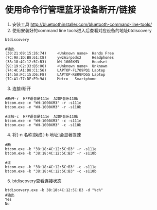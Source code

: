 # 使用命令行管理蓝牙设备断开/链接

1. 安装工具 http://bluetoothinstaller.com/bluetooth-command-line-tools/  
2. 使用安装好的command line tools进入后查看对应设备的地址btdiscovery
```
btdiscovery

#输出
(30:21:69:15:26:74)     <Unknown name>  Hands Free
(7C:9A:1D:B8:61:C8)     ywzAirpods2     Headphones
(38:18:4C:12:5C:B3)     WH-1000XM3      Headset
(9C:19:C2:33:B5:06)     <Unknown name>  Unknown
(74:4C:A1:D8:C1:56)     LAPTOP-FL709PQ1 Laptop
(14:5A:FC:15:D6:F8)     LAPTOP-RBR9PDGG Laptop
(7C:A1:77:DF:F9:9A)     Metro   Smartphone
```  
3. 连接/断开
```
#断开-r  HFP语音是111e  A2DP音乐110b
btcom.exe -n "WH-1000XM3" -r -s111e
btcom.exe -n "WH-1000XM3" -r -s110b

#连接-c  HFP语音是111e  A2DP音乐110b
btcom.exe -n "WH-1000XM3" -c -s111e
btcom.exe -n "WH-1000XM3" -c -s110b
```

4. 将[-n 名称]换成[-b 地址]会显著提速
```
#断
btcom.exe -b "38:18:4C:12:5C:B3" -r -s111e
btcom.exe -b "38:18:4C:12:5C:B3" -r -s110b

#连
btcom.exe -b "38:18:4C:12:5C:B3" -c -s111e
btcom.exe -b "38:18:4C:12:5C:B3" -c -s110b
```

5. btdiscovery查看连接状态
```
btdiscovery.exe -b 38:18:4C:12:5C:B3 -d "%c%"
#输出
Yes
No
```